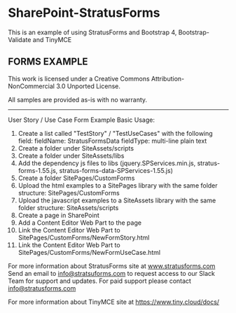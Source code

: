 # SharePoint-StratusForms
This is an example of using StratusForms and Bootstrap 4, Bootstrap-Validate and TinyMCE

FORMS EXAMPLE
----------------------------------------------------------
This work is licensed under a Creative Commons Attribution-NonCommercial 3.0 Unported License. 

All samples are provided as-is with no warranty.

-------------------------------------------------------------
User Story / Use Case Form Example Basic Usage:

1.	Create a list called "TestStory" / "TestUseCases" with the following field:
fieldName: StratusFormsData
fieldType: multi-line plain text
2.	Create a  folder under SiteAssets/scripts
3.	Create a  folder under SiteAssets/libs
4.	Add the dependency js files to libs (jquery.SPServices.min.js, stratus-forms-1.55.js, stratus-forms-data-SPServices-1.55.js)
5.	Create a  folder SitePages/CustomForms
6.	Upload the html examples to a SitePages library with the same folder structure: SitePages/CustomForms
7.	Upload the javascript examples to a SiteAssets library with the same folder structure: SiteAssets/scripts
8.	Create a page in SharePoint
9.	Add a Content Editor Web Part to the page
10.	Link the Content Editor Web Part to SitePages/CustomForms/NewFormStory.html
11.	Link the Content Editor Web Part to SitePages/CustomForms/NewFormUseCase.html


For more information about StratusForms site at www.stratusforms.com
Send an email to info@stratsuforms.com to request access to our Slack Team for support and updates.  For paid support please contact info@stratusforms.com


For more information about TinyMCE site at https://www.tiny.cloud/docs/
